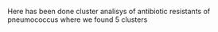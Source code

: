 Here has been done cluster analisys of antibiotic resistants of pneumococcus where we found 5 clusters
